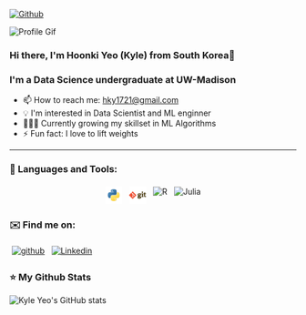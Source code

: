 
[![Github](https://img.shields.io/github/followers/hoonkiyeo?label=Follow&style=social)](https://github.com/hoonkiyeo)

<img src=https://user-images.githubusercontent.com/69660509/161468360-4e896f85-794e-4dad-a522-90bfc74ab064.gif alt="Profile Gif" height="350" width="470">

### Hi there, I'm Hoonki Yeo (Kyle) from South Korea👋
### I'm a Data Science undergraduate at UW-Madison
- 📫 How to reach me: hky1721@gmail.com
- 💡 I'm interested in Data Scientist and ML enginner
- 👨🏽‍💻 Currently growing my skillset in ML Algorithms
- ⚡️ Fun fact: I love to lift weights
---

### 🧰 Languages and Tools:
<p align="center">
<img src="https://raw.githubusercontent.com/github/explore/80688e429a7d4ef2fca1e82350fe8e3517d3494d/topics/python/python.png" alt="Python" height="30" style="vertical-align:top; margin:4px">
<img src="https://raw.githubusercontent.com/github/explore/80688e429a7d4ef2fca1e82350fe8e3517d3494d/topics/git/git.png" alt="Git" height="30" style="vertical-align:top; margin:4px">
<img src="https://user-images.githubusercontent.com/69660509/161469084-22c18755-7626-4ef2-9eba-d0560dfde85a.png" alt="R" height="30" style="vertical-align:top; margin:4px">
<img src=https://user-images.githubusercontent.com/69660509/161469299-a2b50517-3b26-4ff8-91a5-bd43fe7eea70.png alt="Julia" height="30" style="vertical-align:top; margin:4px">


### ✉️ Find me on:
[<img src=https://user-images.githubusercontent.com/69660509/161469728-5b322b1c-dead-45cc-ac79-b4d3bf8b1f76.png alt="github" height="45" style="vertical-align:top; margin:4px">](https://github.com/hoonkiyeo)
[<img src="https://user-images.githubusercontent.com/69660509/174795199-0b55a224-308a-4e01-82b9-46ea6665a4ba.png" alt="Linkedin" height="45" style="vertical-align:top; margin:4px">](https://www.linkedin.com/in/hoonki-yeo-4a9225208/)
### ⭐ ️My Github Stats
![Kyle Yeo's GitHub stats](https://github-readme-stats.vercel.app/api?username=hoonkiyeo&show_icons=true&theme=tokyonight)



